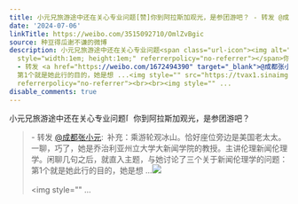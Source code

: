 ```yaml
---
title: 小元兄旅游途中还在关心专业问题[赞]你到阿拉斯加观光，是参团游吧？ - 转发 @成都张小元:&ensp;补充：乘游轮观冰山。恰好座位旁边是美国老太太。一聊，巧了，她...
date: '2024-07-06'
linkTitle: https://weibo.com/3515092710/OmlZvBgic
source: 种豆得瓜谢不谦的微博
description: 小元兄旅游途中还在关心专业问题<span class="url-icon"><img alt="[赞]" src="https://h5.sinaimg.cn/m/emoticon/icon/others/h_zan-44ddc70637.png"
  style="width:1em; height:1em;" referrerpolicy="no-referrer"></span>你到阿拉斯加观光，是参团游吧？<br><blockquote>
  - 转发 <a href="https://weibo.com/1672494390" target="_blank">@成都张小元</a>: 补充：乘游轮观冰山。恰好座位旁边是美国老太太。一聊，巧了，她是乔治利亚州立大学大新闻学院的教授。主讲伦理新闻伦理学。闲聊几句之后，就直入主题，与她讨论了三个关于新闻伦理学的问题：
  第1个就是她此行的目的，她是想 ...<img style="" src="https://tvax1.sinaimg.cn/large/63b03d36gy1hre9uo4aqoj21hc0u049r.jpg"
  referrerpolicy="no-referrer"><br><br><img style="" ...
disable_comments: true
---
```

小元兄旅游途中还在关心专业问题<span class="url-icon"><img alt="[赞]" src="https://h5.sinaimg.cn/m/emoticon/icon/others/h_zan-44ddc70637.png" style="width:1em; height:1em;" referrerpolicy="no-referrer"></span>你到阿拉斯加观光，是参团游吧？<br><blockquote> - 转发 <a href="https://weibo.com/1672494390" target="_blank">@成都张小元</a>: 补充：乘游轮观冰山。恰好座位旁边是美国老太太。一聊，巧了，她是乔治利亚州立大学大新闻学院的教授。主讲伦理新闻伦理学。闲聊几句之后，就直入主题，与她讨论了三个关于新闻伦理学的问题： 第1个就是她此行的目的，她是想 ...<img style="" src="https://tvax1.sinaimg.cn/large/63b03d36gy1hre9uo4aqoj21hc0u049r.jpg" referrerpolicy="no-referrer"><br><br><img style="" ...